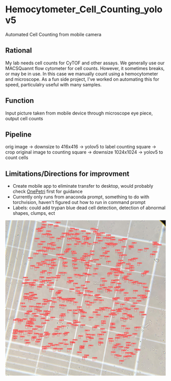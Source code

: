 # Hemocytometer_Cell_Counting_yolov5
Automated Cell Counting from mobile camera 

## Rational
My lab needs cell counts for CyTOF and other assays. We generally use our MACSQuannt flow cytometer for cell counts. However, it sometimes breaks, or may be in use. In this case we manually count using a hemocytometer and microscope. As a fun side project, I've worked on automating this for speed, particulalry useful with many samples. 

## Function
Input picture taken from mobile device through microscope eye piece, output cell counts

## Pipeline
orig image -> downsize to 416x416 -> yolov5 to label counting square -> crop original image to counting square -> downsize 1024x1024 -> yolov5 to count cells

## Limitations/Directions for improvment
  * Create mobile app to eliminate transfer to desktop, would probably check [OnePetri](https://github.com/mshamash/OnePetri) first for guidance
  * Currently only runs from anaconda prompt, something to do with torchvision, haven't figured out how to run in command prompt 
  * Labels: could add trypan blue dead cell detection, detection of abnormal shapes, clumps, ect 
  
![Cells!](readme_imgs/4_results.jpg)

